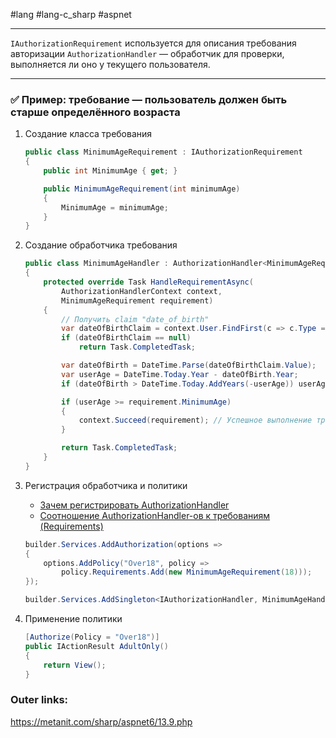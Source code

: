 #lang #lang-c_sharp #aspnet

---
`IAuthorizationRequirement` используется для описания требования авторизации
`AuthorizationHandler` — обработчик для проверки, выполняется ли оно у текущего пользователя.

---
### ✅ Пример: требование — пользователь должен быть старше определённого возраста

1. Создание класса требования
	```csharp
	public class MinimumAgeRequirement : IAuthorizationRequirement
	{
	    public int MinimumAge { get; }
	
	    public MinimumAgeRequirement(int minimumAge)
	    {
	        MinimumAge = minimumAge;
	    }
	}
	```
2. Создание обработчика требования
	```csharp
	public class MinimumAgeHandler : AuthorizationHandler<MinimumAgeRequirement>
	{
	    protected override Task HandleRequirementAsync(
	        AuthorizationHandlerContext context,
	        MinimumAgeRequirement requirement)
	    {
	        // Получить claim "date_of_birth"
	        var dateOfBirthClaim = context.User.FindFirst(c => c.Type == ClaimTypes.DateOfBirth);
	        if (dateOfBirthClaim == null)
	            return Task.CompletedTask;
	
	        var dateOfBirth = DateTime.Parse(dateOfBirthClaim.Value);
	        var userAge = DateTime.Today.Year - dateOfBirth.Year;
	        if (dateOfBirth > DateTime.Today.AddYears(-userAge)) userAge--;
	
	        if (userAge >= requirement.MinimumAge)
	        {
	            context.Succeed(requirement); // Успешное выполнение требования
	        }
	
	        return Task.CompletedTask;
	    }
	}
	```
3. Регистрация обработчика и политики
	- [Зачем регистрировать AuthorizationHandler](2.%20Frameworks/С-sharp%20-%20ASP.NET/ASP.NET%20Core/_/Зачем%20регистрировать%20AuthorizationHandler.md)
	- [Соотношение AuthorizationHandler-ов к требованиям (Requirements)](2.%20Frameworks/С-sharp%20-%20ASP.NET/ASP.NET%20Core/_/Соотношение%20AuthorizationHandler-ов%20к%20требованиям%20(Requirements).md)
	```csharp
	builder.Services.AddAuthorization(options =>
	{
	    options.AddPolicy("Over18", policy =>
	        policy.Requirements.Add(new MinimumAgeRequirement(18)));
	});
	
	builder.Services.AddSingleton<IAuthorizationHandler, MinimumAgeHandler>();
	```

4. Применение политики
	```csharp
	[Authorize(Policy = "Over18")]
	public IActionResult AdultOnly()
	{
	    return View();
	}
	```

### Outer links:
https://metanit.com/sharp/aspnet6/13.9.php